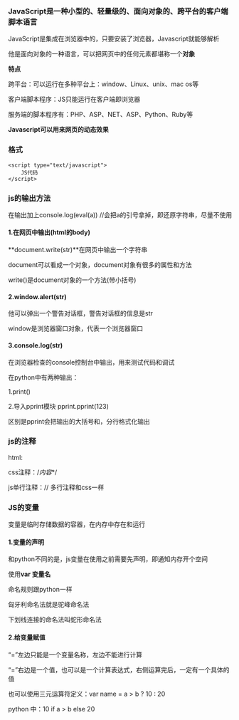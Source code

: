 ### JavaScript是一种小型的、轻量级的、面向对象的、跨平台的客户端脚本语言

JavaScript是集成在浏览器中的，只要安装了浏览器，Javascript就能够解析

他是面向对象的一种语言，可以把网页中的任何元素都堪称一个**对象**

**特点**

跨平台：可以运行在多种平台上：window、Linux、unix、mac os等

客户端脚本程序：JS只能运行在客户端即浏览器

服务端的脚本程序有：PHP、ASP、NET、ASP、Python、Ruby等

**Javascript可以用来网页的动态效果**

### 格式

```
<script type="text/javascript">
	JS代码
</script>
```

### js的输出方法

在输出加上console.log(eval(a))  //会把a的引号拿掉，即还原字符串，尽量不使用

#### 1.在网页中输出(html的body)

**document.write(str)**在网页中输出一个字符串

document可以看成一个对象，document对象有很多的属性和方法

write()是document对象的一个方法(带小括号)

#### 2.window.alert(str) 

他可以弹出一个警告对话框，警告对话框的信息是str

window是浏览器窗口对象，代表一个浏览器窗口

#### 3.console.log(str)

在浏览器检查的console控制台中输出，用来测试代码和调试

在python中有两种输出：

1.print()

2.导入pprint模块   pprint.pprint(123)

区别是pprint会把输出的大括号和，分行格式化输出

### js的注释

html:<!--内容-->

css注释：/*内容**/

js单行注释：//  多行注释和css一样

### JS的变量

变量是临时存储数据的容器，在内存中存在和运行

#### 1.变量的声明

和python不同的是，js变量在使用之前需要先声明，即通知内存开个空间

使用**var 变量名**

命名规则跟python一样

匈牙利命名法就是驼峰命名法

下划线连接的命名法叫蛇形命名法

#### 2.给变量赋值

“=”左边只能是一个变量名称，左边不能进行计算

“=”右边是一个值，也可以是一个计算表达式，右侧运算完后，一定有一个具体的值

也可以使用三元运算符定义：var name = a > b ? 10 : 20

python 中：10 if a > b else 20



